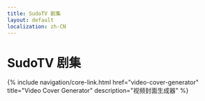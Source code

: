 ```yaml
---
title: SudoTV 剧集
layout: default
localization: zh-CN
---
```


# SudoTV 剧集

{% include navigation/core-link.html
    href="video-cover-generator"
    title="Video Cover Generator"
    description="视频封面生成器"
%}
